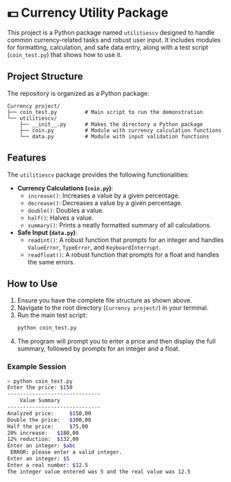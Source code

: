 # 💵 Currency Utility Package

This project is a Python package named `utilitiescv` designed to handle common currency-related tasks and robust user input. It includes modules for formatting, calculation, and safe data entry, along with a test script (`coin_test.py`) that shows how to use it.

## Project Structure

The repository is organized as a Python package:

```
Currency project/
├── coin_test.py         # Main script to run the demonstration
└── utilitiescv/
    ├── __init__.py      # Makes the directory a Python package
    ├── coin.py          # Module with currency calculation functions
    └── data.py          # Module with input validation functions
```

## Features

The `utilitiescv` package provides the following functionalities:

* **Currency Calculations (`coin.py`)**:
    - `increase()`: Increases a value by a given percentage.
    - `decrease()`: Decreases a value by a given percentage.
    - `double()`: Doubles a value.
    - `half()`: Halves a value.
    - `summary()`: Prints a neatly formatted summary of all calculations.
* **Safe Input (`data.py`)**:
    - `readint()`: A robust function that prompts for an integer and handles `ValueError`, `TypeError`, and `KeyboardInterrupt`.
    - `readfloat()`: A robust function that prompts for a float and handles the same errors.

## How to Use

1.  Ensure you have the complete file structure as shown above.
2.  Navigate to the root directory (`Currency project/`) in your terminal.
3.  Run the main test script:
    ```sh
    python coin_test.py
    ```
4.  The program will prompt you to enter a price and then display the full summary, followed by prompts for an integer and a float.

### Example Session

```sh
> python coin_test.py
Enter the price: $150
------------------------------
    Value Summary         
------------------------------
Analyzed price: 	$150,00
Double the price: 	$300,00
Half the price: 	$75,00
20% increase: 	$180,00
12% reduction: 	$132,00
Enter an integer: $abc
 ERROR: please enter a valid integer.
Enter an integer: $5
Enter a real number: $12.5
The integer value entered was 5 and the real value was 12.5
```

